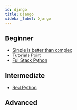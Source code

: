 ```yaml
---
id: django
title: Django
sidebar_label: Django
---
```


## Beginner
- [Simple is better than complex](https://simpleisbetterthancomplex.com/ "Simple is better than complex")
- [Tutorials Point](https://www.tutorialspoint.com/django/index.htm "Tutorials Point")
- [Full Stack Python](https://www.fullstackpython.com/django.html "Full Stack Python")

## Intermediate
- [Real Python](https://realpython.com/tutorials/django/ "Real Python")

## Advanced
